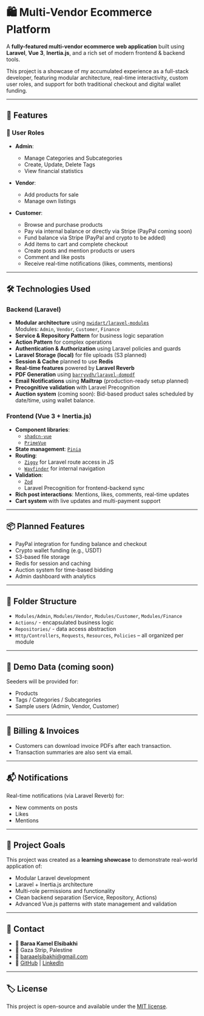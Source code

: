 # 🛍️ Multi-Vendor Ecommerce Platform

A **fully-featured multi-vendor ecommerce web application** built using **Laravel**, **Vue 3**, **Inertia.js**, and a rich set of modern frontend & backend tools.

This project is a showcase of my accumulated experience as a full-stack developer, featuring modular architecture, real-time interactivity, custom user roles, and support for both traditional checkout and digital wallet funding.

---

## 🚀 Features

### 👥 User Roles

- **Admin**:
  - Manage Categories and Subcategories
  - Create, Update, Delete Tags
  - View financial statistics

- **Vendor**:
  - Add products for sale
  - Manage own listings

- **Customer**:
  - Browse and purchase products
  - Pay via internal balance or directly via Stripe (PayPal coming soon)
  - Fund balance via Stripe (PayPal and crypto to be added)
  - Add items to cart and complete checkout
  - Create posts and mention products or users
  - Comment and like posts
  - Receive real-time notifications (likes, comments, mentions)

---

## 🛠️ Technologies Used

### Backend (Laravel)

- **Modular architecture** using [`nwidart/laravel-modules`](https://github.com/nWidart/laravel-modules)  
  Modules: `Admin`, `Vendor`, `Customer`, `Finance`
- **Service & Repository Pattern** for business logic separation
- **Action Pattern** for complex operations
- **Authentication & Authorization** using Laravel policies and guards
- **Laravel Storage (local)** for file uploads (S3 planned)
- **Session & Cache** planned to use **Redis**
- **Real-time features** powered by **Laravel Reverb**
- **PDF Generation** using [`barryvdh/laravel-dompdf`](https://github.com/barryvdh/laravel-dompdf)
- **Email Notifications** using **Mailtrap** (production-ready setup planned)
- **Precognitive validation** with Laravel Precognition
- **Auction system** (coming soon): Bid-based product sales scheduled by date/time, using wallet balance.

### Frontend (Vue 3 + Inertia.js)

- **Component libraries**: 
  - [`shadcn-vue`](https://github.com/shadcn-ui/ui)  
  - [`PrimeVue`](https://primevue.org/)
- **State management**: [`Pinia`](https://pinia.vuejs.org/)
- **Routing**:  
  - [`Ziggy`](https://github.com/tighten/ziggy) for Laravel route access in JS  
  - [`Wayfinder`](https://github.com/dillionmegida/wayfinder) for internal navigation
- **Validation**:  
  - [`Zod`](https://github.com/colinhacks/zod)  
  - Laravel Precognition for frontend-backend sync
- **Rich post interactions**: Mentions, likes, comments, real-time updates
- **Cart system** with live updates and multi-payment support

---

## 📦 Planned Features

- PayPal integration for funding balance and checkout
- Crypto wallet funding (e.g., USDT)
- S3-based file storage
- Redis for session and caching
- Auction system for time-based bidding
- Admin dashboard with analytics

---

## 📁 Folder Structure

- `Modules/Admin`, `Modules/Vendor`, `Modules/Customer`, `Modules/Finance`
- `Actions/` - encapsulated business logic
- `Repositories/` - data access abstraction
- `Http/Controllers`, `Requests`, `Resources`, `Policies` – all organized per module

---

## 🧪 Demo Data (coming soon)

Seeders will be provided for:
- Products
- Tags / Categories / Subcategories
- Sample users (Admin, Vendor, Customer)

---

## 🧾 Billing & Invoices

- Customers can download invoice PDFs after each transaction.
- Transaction summaries are also sent via email.

---

## 📬 Notifications

Real-time notifications (via Laravel Reverb) for:
- New comments on posts
- Likes
- Mentions

---

## 📌 Project Goals

This project was created as a **learning showcase** to demonstrate real-world application of:

- Modular Laravel development
- Laravel + Inertia.js architecture
- Multi-role permissions and functionality
- Clean backend separation (Service, Repository, Actions)
- Advanced Vue.js patterns with state management and validation

---

## 📧 Contact

- 👤 **Baraa Kamel Elsibakhi**
- 📍 Gaza Strip, Palestine
- 📧 baraaelsibakhi@gmail.com
- 🔗 [GitHub](https://github.com/elsibakhi) | [LinkedIn](https://linkedin.com/in/baraa-elsibakhi)

---

## 🏷️ License

This project is open-source and available under the [MIT license](LICENSE).

